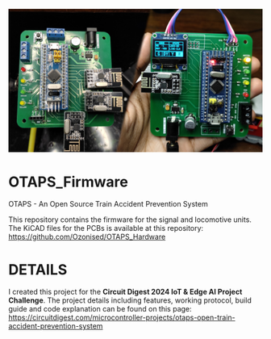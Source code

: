 ![thumbnail.jpg](thumbnail.jpg)
# OTAPS_Firmware
OTAPS - An Open Source Train Accident Prevention System

This repository contains the firmware for the signal and locomotive units.
The KiCAD files for the PCBs is available at this repository: https://github.com/Ozonised/OTAPS_Hardware
# DETAILS
I created this project for the **Circuit Digest 2024 IoT & Edge AI Project Challenge**.
The project details including features, working protocol, build guide and code explanation can be found on this page: https://circuitdigest.com/microcontroller-projects/otaps-open-train-accident-prevention-system
